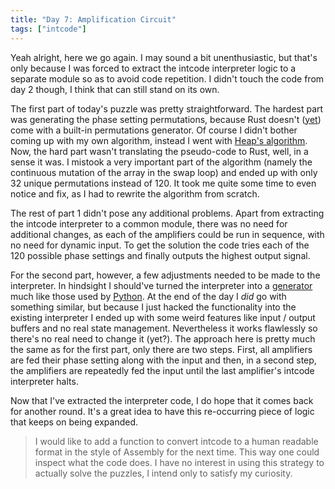 ```yaml
---
title: "Day 7: Amplification Circuit"
tags: ["intcode"]
---
```


Yeah alright, here we go again. I may sound a bit unenthusiastic, but that's only because I was forced to extract the intcode interpreter logic to a separate module so as to avoid code repetition. I didn't touch the code from day 2 though, I think that can still stand on its own.

The first part of today's puzzle was pretty straightforward. The hardest part was generating the phase setting permutations, because Rust doesn't ([yet](https://doc.rust-lang.org/1.1.0/std/slice/struct.Permutations.html)) come with a built-in permutations generator.
Of course I didn't bother coming up with my own algorithm, instead I went with [Heap's algorithm](https://en.wikipedia.org/wiki/Heap%27s_algorithm).
Now, the hard part wasn't translating the pseudo-code to Rust, well, in a sense it was. I mistook a very important part of the algorithm (namely the continuous mutation of the array in the swap loop) and ended up with only 32 unique permutations instead of 120.
It took me quite some time to even notice and fix, as I had to rewrite the algorithm from scratch.

The rest of part 1 didn't pose any additional problems. Apart from extracting the intcode interpreter to a common module, there was no need for additional changes, as each of the amplifiers could be run in sequence, with no need for dynamic input.
To get the solution the code tries each of the 120 possible phase settings and finally outputs the highest output signal.

For the second part, however, a few adjustments needed to be made to the interpreter. In hindsight I should've turned the interpreter into a [generator](https://en.wikipedia.org/wiki/Generator_(computer_programming)) much like those used by [Python](https://docs.python.org/3/glossary.html#term-generator). At the end of the day I *did* go with something similar, but because I just hacked the functionality into the existing interpreter I ended up with some weird features like input / output buffers and no real state management.
Nevertheless it works flawlessly so there's no real need to change it (yet?).
The approach here is pretty much the same as for the first part, only there are two steps.
First, all amplifiers are fed their phase setting along with the input and then, in a second step, the amplifiers are repeatedly fed the input until the last amplifier's intcode interpreter halts.

Now that I've extracted the interpreter code, I do hope that it comes back for another round. It's a great idea to have this re-occurring piece of logic that keeps on being expanded.

> I would like to add a function to convert intcode to a human readable format in the style of Assembly for the next time. This way one could inspect what the code does.
> I have no interest in using this strategy to actually solve the puzzles, I intend only to satisfy my curiosity.
